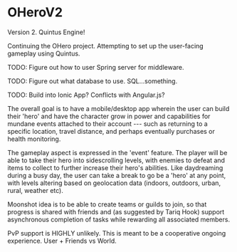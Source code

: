 # OHeroV2
Version 2. Quintus Engine!

Continuing the OHero project. Attempting to set up the user-facing gameplay using Quintus.

TODO: Figure out how to user Spring server for middleware.

TODO: Figure out what database to use. SQL...something.

TODO: Build into Ionic App? Conflicts with Angular.js?

The overall goal is to have a mobile/desktop app wherein the user can build their 'hero' and have the character grow in power and capabilities for mundane events attached to their account --- such as returning to a specific location, travel distance, and perhaps eventually purchases or health monitoring.

The gameplay aspect is expressed in the 'event' feature. The player will be able to take their hero into sidescrolling levels, with enemies to defeat and items to collect to further increase their hero's abilities. Like daydreaming during a busy day, the user can take a break to go be a 'hero' at any point, with levels altering based on geolocation data (indoors, outdoors, urban, rural, weather etc).

Moonshot idea is to be able to create teams or guilds to join, so that progress is shared with friends and (as suggested by Tariq Hook) support asynchronous completion of tasks while rewarding all associated members.

PvP support is HIGHLY unlikely. This is meant to be a cooperative ongoing experience. User + Friends vs World.
